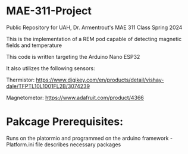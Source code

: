 # MAE-311-Project
Public Repository for UAH, Dr. Armentrout's MAE 311 Class Spring 2024 

This is the implementation of a REM pod capable of detecting magnetic fields and temperature 

This code is written targeting the Arduino Nano ESP32

It also utilizes the following sensors:

Thermistor: https://www.digikey.com/en/products/detail/vishay-dale/TFPTL10L1001FL2B/3074239

Magnetometor: https://www.adafruit.com/product/4366

# Pakcage Prerequisites:

Runs on the platormio and programmed on the arduino framework
-Platform.ini file describes necessary packages 
